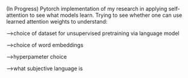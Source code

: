 (In Progress) Pytorch implementation of my research in applying self-attention to see what models learn. Trying to see whether one 
can use learned attention weights to understand:

-->choice of dataset for unsupervised pretraining via language model

-->choice of word embeddings

-->hyperpameter choice

-->what subjective language is
